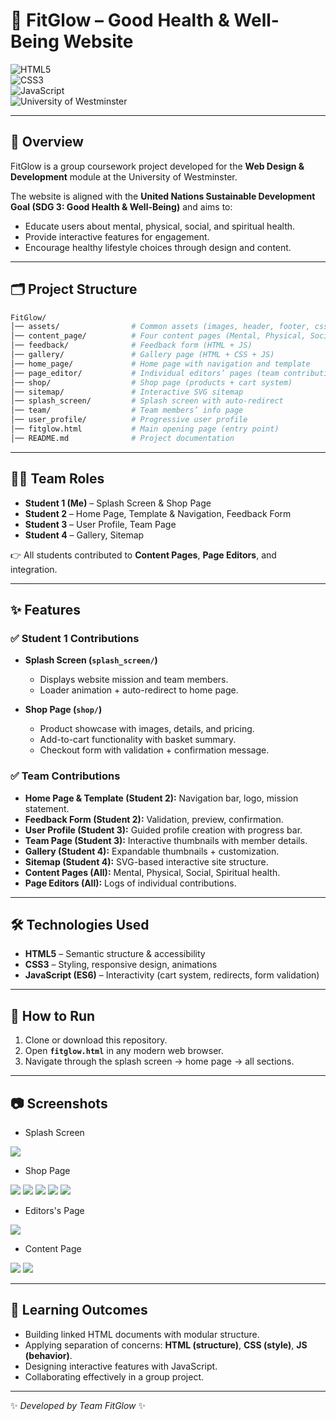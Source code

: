 # 🌿 FitGlow – Good Health & Well-Being Website  

![HTML5](https://img.shields.io/badge/HTML5-orange?logo=html5)  
![CSS3](https://img.shields.io/badge/CSS3-blue?logo=css3)  
![JavaScript](https://img.shields.io/badge/JavaScript-yellow?logo=javascript)  
![University of Westminster](https://img.shields.io/badge/University-Project-green)  

---

## 📌 Overview  
FitGlow is a group coursework project developed for the **Web Design & Development** module at the University of Westminster.  

The website is aligned with the **United Nations Sustainable Development Goal (SDG 3: Good Health & Well-Being)** and aims to:  
- Educate users about mental, physical, social, and spiritual health.  
- Provide interactive features for engagement.  
- Encourage healthy lifestyle choices through design and content.  

---

## 🗂️ Project Structure  

```bash
FitGlow/
│── assets/                # Common assets (images, header, footer, css, js)  
│── content_page/          # Four content pages (Mental, Physical, Social, Spiritual Health)  
│── feedback/              # Feedback form (HTML + JS)  
│── gallery/               # Gallery page (HTML + CSS + JS)  
│── home_page/             # Home page with navigation and template  
│── page_editor/           # Individual editors’ pages (team contributions)  
│── shop/                  # Shop page (products + cart system)  
│── sitemap/               # Interactive SVG sitemap  
│── splash_screen/         # Splash screen with auto-redirect  
│── team/                  # Team members’ info page  
│── user_profile/          # Progressive user profile  
│── fitglow.html           # Main opening page (entry point)  
│── README.md              # Project documentation
```  

---

## 👨‍💻 Team Roles  
- **Student 1 (Me)** – Splash Screen & Shop Page  
- **Student 2** – Home Page, Template & Navigation, Feedback Form  
- **Student 3** – User Profile, Team Page  
- **Student 4** – Gallery, Sitemap  

👉 All students contributed to **Content Pages**, **Page Editors**, and integration.  

---

## ✨ Features  

### ✅ Student 1 Contributions  
- **Splash Screen (`splash_screen/`)**  
  - Displays website mission and team members.  
  - Loader animation + auto-redirect to home page.  

- **Shop Page (`shop/`)**  
  - Product showcase with images, details, and pricing.  
  - Add-to-cart functionality with basket summary.  
  - Checkout form with validation + confirmation message.  

### ✅ Team Contributions  
- **Home Page & Template (Student 2):** Navigation bar, logo, mission statement.  
- **Feedback Form (Student 2):** Validation, preview, confirmation.  
- **User Profile (Student 3):** Guided profile creation with progress bar.  
- **Team Page (Student 3):** Interactive thumbnails with member details.  
- **Gallery (Student 4):** Expandable thumbnails + customization.  
- **Sitemap (Student 4):** SVG-based interactive site structure.  
- **Content Pages (All):** Mental, Physical, Social, Spiritual health.  
- **Page Editors (All):** Logs of individual contributions.  

---

## 🛠️ Technologies Used  
- **HTML5** – Semantic structure & accessibility  
- **CSS3** – Styling, responsive design, animations  
- **JavaScript (ES6)** – Interactivity (cart system, redirects, form validation)  

---

## 🚀 How to Run  
1. Clone or download this repository.  
2. Open **`fitglow.html`** in any modern web browser.  
3. Navigate through the splash screen → home page → all sections.  

---

## 📷 Screenshots 

- Splash Screen
  
![](screen_shots/splash_screen.png)
 
- Shop Page

![](screen_shots/shop1.png)
![](screen_shots/shop2.png)
![](screen_shots/shop3.png)
![](screen_shots/shop4.png)
![](screen_shots/shop5.png)

- Editors's Page

![](screen_shots/editors_page.png)

- Content Page  

![](screen_shots/content_page1.png)
![](screen_shots/content_page2.png)

---

## 📖 Learning Outcomes  
- Building linked HTML documents with modular structure.  
- Applying separation of concerns: **HTML (structure)**, **CSS (style)**, **JS (behavior)**.  
- Designing interactive features with JavaScript.  
- Collaborating effectively in a group project.  

---

✨ *Developed by Team FitGlow* ✨  

